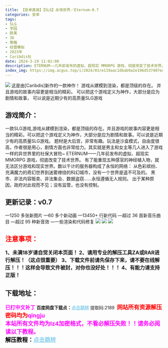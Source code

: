 ```yaml
---
title: 【安卓直装】【SLG】永恒世界／Eternum-0.7
categories: 安卓
tags:
- SLG
- 学园
- 欧美
- 3D
- 策略
- 经营模拟
- 2023年
- Caribdis社
date: 2024-3-29 11:02:00
description: ETERNUM——几年前发布的虚拟、超现实 MMORPG 游戏，彻底改变了技术世界。有了能重现五种感官的神经植入物，就无法区分游戏和现实世界。数以千计的服务器构成了永恒的网络：从色彩缤纷、充满魔力的奇幻世界到迷雾缭绕的科幻城市，没有一个世界是遥不可及的。
index_img: https://img.acgus.top/i/2024/03/e119aac1dbab9a2e196d537407edd7d7.webp
---
```

![](https://img.acgus.top/i/2024/03/e119aac1dbab9a2e196d537407edd7d7.webp)
这是由[Caribdis]新作的一款神作！
游戏从建模到渲染，都是顶级的存在。
并且游戏的故事内容更是相当的精彩。
可以把这个游戏定义为神作，大部分是应为剧情和故事，
可以说是近期少有的高质量SLG游戏

## 游戏简介：
一款SLG游戏,游戏从建模到渲染，都是顶级的存在。并且游戏的故事内容更是相当的精彩。可以把这个游戏定义为神作，大部分是应为剧情和故事。可以说是近期少有的高质量SLG游戏。
题材是大后宫，非常有趣。玩法是沙盒模式，自由度很高，作者很是用心，剧情方面也非常给力。其实就是男主和女主等几人进入了游戏一样的异世界里的社保大冒险~
ETERNUM——几年前发布的虚拟、超现实 MMORPG 游戏，彻底改变了技术世界。
有了能重现五种感官的神经植入物，就无法区分游戏和现实世界。数以千计的服务器构成了永恒的网络：
从色彩缤纷、充满魔力的奇幻世界到迷雾缭绕的科幻城市，没有一个世界是遥不可及的。
黑市、非法内容贩卖、非法集会、数据盗窃……永恒遵循无人规则。
出于某种原因，政府对此视而不见；没有监管，也没有控制。

## 更新记录：v0.7
—1250 多张新图片
—60 多个新动画
—13450+ 行新代码
—超过 36 首新音乐曲目
—超过 95 种新音效
—一些渲染和代码修复
![](https://img.acgus.top/i/2024/03/75ee860a542b8dfacd70d1c805628062.webp)
![](https://img.acgus.top/i/2024/03/9a57cecf5449dd497f593784089b320d.webp)
![](https://img.acgus.top/i/2024/03/666505bf8057caae61131b455e12d16a.webp)







## <font color=#FF0000 >注意事项：</font>
<font size=3><b>1、未满18岁请自觉关闭本页面！
2、请用专业的解压工具ZA或RAR进行解压！（这点很重要）
3、下载文件前请先保存下来，请不要在线解压！！！这样会导致文件被封，对你也没好处！！！
4、有能力请支持正版！</b></font>

## 下载地址：
<font color=#FF00FF size=3><b>已打中文补丁</b></font>
<b>百度网盘下载点：</b><a href="https://pan.baidu.com/s/10ebJwceKSPz_agyaXbsC7Q?pwd=2189" style="color: #87CEEB;"><b>点击跳转</b></a> 提取码:2189
<a style="padding: 0" href="https://post.qingju.org/AD/"><img style="max-width:100%" src="https://img.acgus.top/i/2024/07/478f689b8021d8d499ab43d21acf137a.gif" alt=""></a>
<b><font color=#FF0000 size=4>网站所有资源解压密码均为</b></font><b><font color=#FF00FF size=4>qingju</font><font color=#FF0000 ></font></b><br><b><font color=#FF00FF size=4>本站所有文件均为lz4加密格式，不看必解压失败！！请务必阅读以下教程。</b></font><br><b><font color=#000 size=4>解压教程：</b><a href="https://post.qingju.org/tutorial/000/" style="color: #87CEEB;"><b>点击跳转</b></a>
